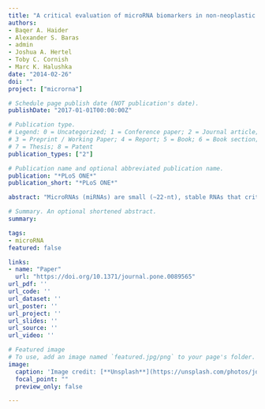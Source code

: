 ```yaml
---
title: "A critical evaluation of microRNA biomarkers in non-neoplastic disease"
authors:
- Baqer A. Haider
- Alexander S. Baras
- admin
- Joshua A. Hertel
- Toby C. Cornish
- Marc K. Halushka
date: "2014-02-26"
doi: ""
project: ["microrna"]

# Schedule page publish date (NOT publication's date).
publishDate: "2017-01-01T00:00:00Z"

# Publication type.
# Legend: 0 = Uncategorized; 1 = Conference paper; 2 = Journal article;
# 3 = Preprint / Working Paper; 4 = Report; 5 = Book; 6 = Book section;
# 7 = Thesis; 8 = Patent
publication_types: ["2"]

# Publication name and optional abbreviated publication name.
publication: "*PLoS ONE*"
publication_short: "*PLoS ONE*"

abstract: "MicroRNAs (miRNAs) are small (∼22-nt), stable RNAs that critically modulate post-transcriptional gene regulation. MicroRNAs can be found in the blood as components of serum, plasma and peripheral blood mononuclear cells (PBMCs). Many microRNAs have been reported to be specific biomarkers in a variety of non-neoplastic diseases. To date, no one has globally evaluated these proposed clinical biomarkers for general quality or disease specificity. We hypothesized that the cellular source of circulating microRNAs should correlate with cells involved in specific non-neoplastic disease processes. Appropriate cell expression data would inform on the quality and usefulness of each microRNA as a biomarker for specific diseases. We further hypothesized a useful clinical microRNA biomarker would have specificity to a single disease. We identified 416 microRNA biomarkers, of which 192 were unique, in 104 publications covering 57 diseases. One hundred and thirty-nine microRNAs (33%) represented biologically plausible biomarkers, corresponding to non-ubiquitous microRNAs expressed in disease-appropriate cell types. However, at a global level, many of these microRNAs were reported as “specific” biomarkers for two or more unrelated diseases with 6 microRNAs (miR-21, miR-16, miR-146a, miR-155, miR-126 and miR-223) being reported as biomarkers for 9 or more distinct diseases. Other biomarkers corresponded to common patterns of cellular injury, such as the liver-specific microRNA, miR-122, which was elevated in a disparate set of diseases that injure the liver primarily or secondarily including hepatitis B, hepatitis C, sepsis, and myocardial infarction. Only a subset of reported blood-based microRNA biomarkers have specificity for a particular disease. The remainder of the reported non-neoplastic biomarkers are either biologically implausible, non-specific, or uninterpretable due to limitations of our current understanding of microRNA expression."

# Summary. An optional shortened abstract.
summary: 

tags:
- microRNA
featured: false

links:
- name: "Paper"
  url: "https://doi.org/10.1371/journal.pone.0089565"
url_pdf: ''
url_code: ''
url_dataset: ''
url_poster: ''
url_project: ''
url_slides: ''
url_source: ''
url_video: ''

# Featured image
# To use, add an image named `featured.jpg/png` to your page's folder. 
image:
  caption: 'Image credit: [**Unsplash**](https://unsplash.com/photos/jdD8gXaTZsc)'
  focal_point: ""
  preview_only: false

---
```



